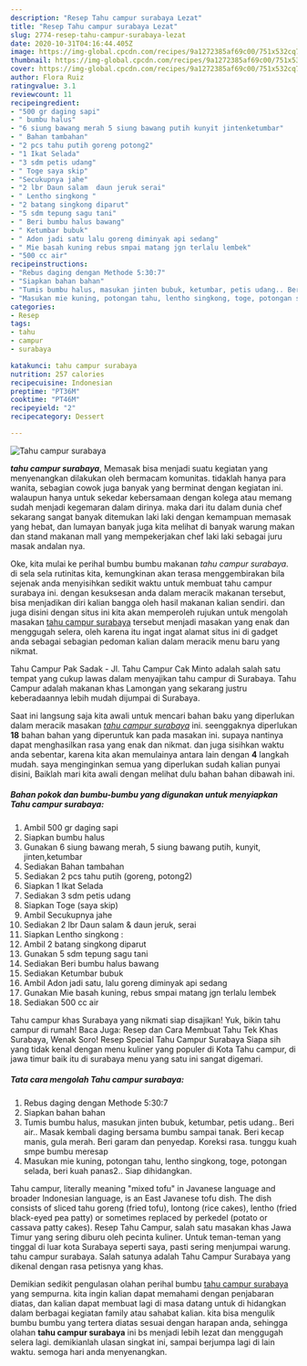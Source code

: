 ```yaml
---
description: "Resep Tahu campur surabaya Lezat"
title: "Resep Tahu campur surabaya Lezat"
slug: 2774-resep-tahu-campur-surabaya-lezat
date: 2020-10-31T04:16:44.405Z
image: https://img-global.cpcdn.com/recipes/9a1272385af69c00/751x532cq70/tahu-campur-surabaya-foto-resep-utama.jpg
thumbnail: https://img-global.cpcdn.com/recipes/9a1272385af69c00/751x532cq70/tahu-campur-surabaya-foto-resep-utama.jpg
cover: https://img-global.cpcdn.com/recipes/9a1272385af69c00/751x532cq70/tahu-campur-surabaya-foto-resep-utama.jpg
author: Flora Ruiz
ratingvalue: 3.1
reviewcount: 11
recipeingredient:
- "500 gr daging sapi"
- " bumbu halus"
- "6 siung bawang merah 5 siung bawang putih kunyit jintenketumbar"
- " Bahan tambahan"
- "2 pcs tahu putih goreng potong2"
- "1 Ikat Selada"
- "3 sdm petis udang"
- " Toge saya skip"
- "Secukupnya jahe"
- "2 lbr Daun salam  daun jeruk serai"
- " Lentho singkong "
- "2 batang singkong diparut"
- "5 sdm tepung sagu tani"
- " Beri bumbu halus bawang"
- " Ketumbar bubuk"
- " Adon jadi satu lalu goreng diminyak api sedang"
- " Mie basah kuning rebus smpai matang jgn terlalu lembek"
- "500 cc air"
recipeinstructions:
- "Rebus daging dengan Methode 5:30:7"
- "Siapkan bahan bahan"
- "Tumis bumbu halus, masukan jinten bubuk, ketumbar, petis udang.. Beri air.. Masak kembali daging bersama bumbu sampai tanak. Beri kecap manis, gula merah. Beri garam dan penyedap. Koreksi rasa. tunggu kuah smpe bumbu meresap"
- "Masukan mie kuning, potongan tahu, lentho singkong, toge, potongan selada, beri kuah panas2.. Siap dihidangkan."
categories:
- Resep
tags:
- tahu
- campur
- surabaya

katakunci: tahu campur surabaya 
nutrition: 257 calories
recipecuisine: Indonesian
preptime: "PT36M"
cooktime: "PT46M"
recipeyield: "2"
recipecategory: Dessert

---
```



![Tahu campur surabaya](https://img-global.cpcdn.com/recipes/9a1272385af69c00/751x532cq70/tahu-campur-surabaya-foto-resep-utama.jpg)

<b><i>tahu campur surabaya</i></b>, Memasak bisa menjadi suatu kegiatan yang menyenangkan dilakukan oleh bermacam komunitas. tidaklah hanya para wanita, sebagian cowok juga banyak yang berminat dengan kegiatan ini. walaupun hanya untuk sekedar kebersamaan dengan kolega atau memang sudah menjadi kegemaran dalam dirinya. maka dari itu dalam dunia chef sekarang sangat banyak ditemukan laki laki dengan kemampuan memasak yang hebat, dan lumayan banyak juga kita melihat di banyak warung makan dan stand makanan mall yang mempekerjakan chef laki laki sebagai juru masak andalan nya.

Oke, kita mulai ke perihal bumbu bumbu makanan <i>tahu campur surabaya</i>. di sela sela rutinitas kita, kemungkinan akan terasa menggembirakan bila sejenak anda menyisihkan sedikit waktu untuk membuat tahu campur surabaya ini. dengan kesuksesan anda dalam meracik makanan tersebut, bisa menjadikan diri kalian bangga oleh hasil makanan kalian sendiri. dan juga disini dengan situs ini kita akan memperoleh rujukan untuk mengolah masakan <u>tahu campur surabaya</u> tersebut menjadi masakan yang enak dan menggugah selera, oleh karena itu ingat ingat alamat situs ini di gadget anda sebagai sebagian pedoman kalian dalam meracik menu baru yang nikmat.

Tahu Campur Pak Sadak - Jl. Tahu Campur Cak Minto adalah salah satu tempat yang cukup lawas dalam menyajikan tahu campur di Surabaya. Tahu Campur adalah makanan khas Lamongan yang sekarang justru keberadaannya lebih mudah dijumpai di Surabaya.


Saat ini langsung saja kita awali untuk mencari bahan baku yang diperlukan dalam meracik masakan <u><i>tahu campur surabaya</i></u> ini. seenggaknya diperlukan <b>18</b> bahan bahan yang diperuntuk kan pada masakan ini. supaya nantinya dapat menghasilkan rasa yang enak dan nikmat. dan juga sisihkan waktu anda sebentar, karena kita akan memulainya antara lain dengan <b>4</b> langkah mudah. saya menginginkan semua yang diperlukan sudah kalian punyai disini, Baiklah mari kita awali dengan melihat dulu bahan bahan dibawah ini.

<!--inarticleads1-->

##### Bahan pokok dan bumbu-bumbu yang digunakan untuk menyiapkan Tahu campur surabaya:

1. Ambil 500 gr daging sapi
1. Siapkan  bumbu halus
1. Gunakan 6 siung bawang merah, 5 siung bawang putih, kunyit, jinten,ketumbar
1. Sediakan  Bahan tambahan
1. Sediakan 2 pcs tahu putih (goreng, potong2)
1. Siapkan 1 Ikat Selada
1. Sediakan 3 sdm petis udang
1. Siapkan  Toge (saya skip)
1. Ambil Secukupnya jahe
1. Sediakan 2 lbr Daun salam &amp; daun jeruk, serai
1. Siapkan  Lentho singkong :
1. Ambil 2 batang singkong diparut
1. Gunakan 5 sdm tepung sagu tani
1. Sediakan  Beri bumbu halus bawang
1. Sediakan  Ketumbar bubuk
1. Ambil  Adon jadi satu, lalu goreng diminyak api sedang
1. Gunakan  Mie basah kuning, rebus smpai matang jgn terlalu lembek
1. Sediakan 500 cc air


Tahu campur khas Surabaya yang nikmati siap disajikan! Yuk, bikin tahu campur di rumah! Baca Juga: Resep dan Cara Membuat Tahu Tek Khas Surabaya, Wenak Soro! Resep Special Tahu Campur Surabaya Siapa sih yang tidak kenal dengan menu kuliner yang populer di Kota Tahu campur, di jawa timur baik itu di surabaya menu yang satu ini sangat digemari. 

<!--inarticleads2-->

##### Tata cara mengolah Tahu campur surabaya:

1. Rebus daging dengan Methode 5:30:7
1. Siapkan bahan bahan
1. Tumis bumbu halus, masukan jinten bubuk, ketumbar, petis udang.. Beri air.. Masak kembali daging bersama bumbu sampai tanak. Beri kecap manis, gula merah. Beri garam dan penyedap. Koreksi rasa. tunggu kuah smpe bumbu meresap
1. Masukan mie kuning, potongan tahu, lentho singkong, toge, potongan selada, beri kuah panas2.. Siap dihidangkan.


Tahu campur, literally meaning &#34;mixed tofu&#34; in Javanese language and broader Indonesian language, is an East Javanese tofu dish. The dish consists of sliced tahu goreng (fried tofu), lontong (rice cakes), lentho (fried black-eyed pea patty) or sometimes replaced by perkedel (potato or cassava patty cakes). Resep Tahu Campur, salah satu masakan khas Jawa Timur yang sering diburu oleh pecinta kuliner. Untuk teman-teman yang tinggal di luar kota Surabaya seperti saya, pasti sering menjumpai warung. tahu campur surabaya. Salah satunya adalah Tahu Campur Surabaya yang dikenal dengan rasa petisnya yang khas. 

Demikian sedikit pengulasan olahan perihal bumbu <u>tahu campur surabaya</u> yang sempurna. kita ingin kalian dapat memahami dengan penjabaran diatas, dan kalian dapat membuat lagi di masa datang untuk di hidangkan dalam berbagai kegiatan family atau sahabat kalian. kita bisa mengulik bumbu bumbu yang tertera diatas sesuai dengan harapan anda, sehingga olahan <b>tahu campur surabaya</b> ini bs menjadi lebih lezat dan menggugah selera lagi. demikianlah ulasan singkat ini, sampai berjumpa lagi di lain waktu. semoga hari anda menyenangkan.
